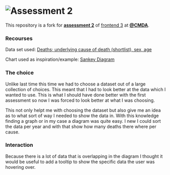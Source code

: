 # ![Assessment 2][banner]

This repository is a fork for [**assessment 2**][a2] of [frontend 3][fe3]
at [**@CMDA**][cmda].

### Recourses
Data set used: [Deaths; underlying cause of death (shortlist), sex, age][DataSet]

Chart used as inspiration/example: [Sankey Diagram][Chart]

### The choice
Unlike last time this time we had to choose a dataset out of a large collection of choices. This meant that I had to look better at the data which I wanted to use. This is what I should have done better with the first assessment so now I was forced to look better at what I was choosing.

This not only helpt me with choosing the dataset but also give me an idea as to what sort of way I needed to show the data in. With this knowledge finding a graph or in my case a diagram was quite easy. I new I could sort the data per year and with that show how many deaths there where per cause.

### Interaction
Because there is a lot of data that is overlapping in the diagram I thought it would be useful to add a tooltip to show the specific data the user was hovering over.

[banner]: https://cdn.rawgit.com/cmda-fe3/logo/a4b0614/banner-assessment-2.svg

[a2]: https://github.com/cmda-fe3/course-17-18/tree/master/assessment-2#description

[fe3]: https://github.com/cmda-fe3

[cmda]: https://github.com/cmda

[DataSet]: http://statline.cbs.nl/statweb/publication/?vw=t&dm=slen&pa=7052eng&la=en

[Chart]: https://bl.ocks.org/mbostock/ca9a0bb7ba204d12974bca90acc507c0

[banner]: https://cdn.rawgit.com/cmda-fe3/logo/3b150735/banner-assessment-1.svg
